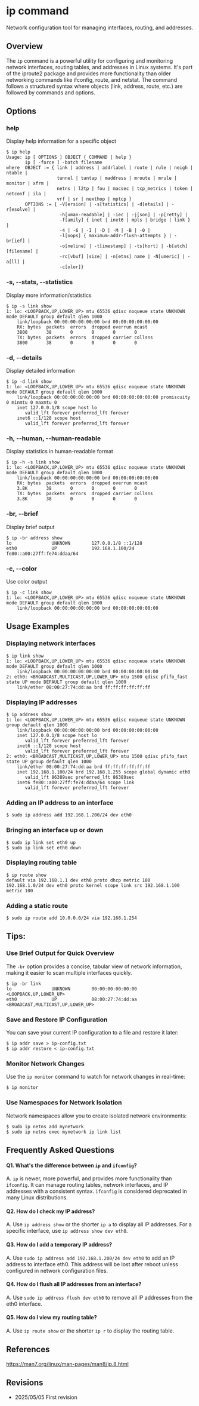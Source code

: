 # ip command

Network configuration tool for managing interfaces, routing, and addresses.

## Overview

The `ip` command is a powerful utility for configuring and monitoring network interfaces, routing tables, and addresses in Linux systems. It's part of the iproute2 package and provides more functionality than older networking commands like ifconfig, route, and netstat. The command follows a structured syntax where objects (link, address, route, etc.) are followed by commands and options.

## Options

### **help**

Display help information for a specific object

```console
$ ip help
Usage: ip [ OPTIONS ] OBJECT { COMMAND | help }
       ip [ -force ] -batch filename
where  OBJECT := { link | address | addrlabel | route | rule | neigh | ntable |
                   tunnel | tuntap | maddress | mroute | mrule | monitor | xfrm |
                   netns | l2tp | fou | macsec | tcp_metrics | token | netconf | ila |
                   vrf | sr | nexthop | mptcp }
       OPTIONS := { -V[ersion] | -s[tatistics] | -d[etails] | -r[esolve] |
                    -h[uman-readable] | -iec | -j[son] | -p[retty] |
                    -f[amily] { inet | inet6 | mpls | bridge | link } |
                    -4 | -6 | -I | -D | -M | -B | -0 |
                    -l[oops] { maximum-addr-flush-attempts } | -br[ief] |
                    -o[neline] | -t[imestamp] | -ts[hort] | -b[atch] [filename] |
                    -rc[vbuf] [size] | -n[etns] name | -N[umeric] | -a[ll] |
                    -c[olor]}
```

### **-s, --stats, --statistics**

Display more information/statistics

```console
$ ip -s link show
1: lo: <LOOPBACK,UP,LOWER_UP> mtu 65536 qdisc noqueue state UNKNOWN mode DEFAULT group default qlen 1000
    link/loopback 00:00:00:00:00:00 brd 00:00:00:00:00:00
    RX: bytes  packets  errors  dropped overrun mcast   
    3800       38       0       0       0       0       
    TX: bytes  packets  errors  dropped carrier collsns 
    3800       38       0       0       0       0       
```

### **-d, --details**

Display detailed information

```console
$ ip -d link show
1: lo: <LOOPBACK,UP,LOWER_UP> mtu 65536 qdisc noqueue state UNKNOWN mode DEFAULT group default qlen 1000
    link/loopback 00:00:00:00:00:00 brd 00:00:00:00:00:00 promiscuity 0 minmtu 0 maxmtu 0 
    inet 127.0.0.1/8 scope host lo
       valid_lft forever preferred_lft forever
    inet6 ::1/128 scope host 
       valid_lft forever preferred_lft forever
```

### **-h, --human, --human-readable**

Display statistics in human-readable format

```console
$ ip -h -s link show
1: lo: <LOOPBACK,UP,LOWER_UP> mtu 65536 qdisc noqueue state UNKNOWN mode DEFAULT group default qlen 1000
    link/loopback 00:00:00:00:00:00 brd 00:00:00:00:00:00
    RX: bytes  packets  errors  dropped overrun mcast   
    3.8K       38       0       0       0       0       
    TX: bytes  packets  errors  dropped carrier collsns 
    3.8K       38       0       0       0       0       
```

### **-br, --brief**

Display brief output

```console
$ ip -br address show
lo               UNKNOWN        127.0.0.1/8 ::1/128 
eth0             UP             192.168.1.100/24 fe80::a00:27ff:fe74:ddaa/64
```

### **-c, --color**

Use color output

```console
$ ip -c link show
1: lo: <LOOPBACK,UP,LOWER_UP> mtu 65536 qdisc noqueue state UNKNOWN mode DEFAULT group default qlen 1000
    link/loopback 00:00:00:00:00:00 brd 00:00:00:00:00:00
```

## Usage Examples

### Displaying network interfaces

```console
$ ip link show
1: lo: <LOOPBACK,UP,LOWER_UP> mtu 65536 qdisc noqueue state UNKNOWN mode DEFAULT group default qlen 1000
    link/loopback 00:00:00:00:00:00 brd 00:00:00:00:00:00
2: eth0: <BROADCAST,MULTICAST,UP,LOWER_UP> mtu 1500 qdisc pfifo_fast state UP mode DEFAULT group default qlen 1000
    link/ether 08:00:27:74:dd:aa brd ff:ff:ff:ff:ff:ff
```

### Displaying IP addresses

```console
$ ip address show
1: lo: <LOOPBACK,UP,LOWER_UP> mtu 65536 qdisc noqueue state UNKNOWN group default qlen 1000
    link/loopback 00:00:00:00:00:00 brd 00:00:00:00:00:00
    inet 127.0.0.1/8 scope host lo
       valid_lft forever preferred_lft forever
    inet6 ::1/128 scope host 
       valid_lft forever preferred_lft forever
2: eth0: <BROADCAST,MULTICAST,UP,LOWER_UP> mtu 1500 qdisc pfifo_fast state UP group default qlen 1000
    link/ether 08:00:27:74:dd:aa brd ff:ff:ff:ff:ff:ff
    inet 192.168.1.100/24 brd 192.168.1.255 scope global dynamic eth0
       valid_lft 86389sec preferred_lft 86389sec
    inet6 fe80::a00:27ff:fe74:ddaa/64 scope link 
       valid_lft forever preferred_lft forever
```

### Adding an IP address to an interface

```console
$ sudo ip address add 192.168.1.200/24 dev eth0
```

### Bringing an interface up or down

```console
$ sudo ip link set eth0 up
$ sudo ip link set eth0 down
```

### Displaying routing table

```console
$ ip route show
default via 192.168.1.1 dev eth0 proto dhcp metric 100 
192.168.1.0/24 dev eth0 proto kernel scope link src 192.168.1.100 metric 100 
```

### Adding a static route

```console
$ sudo ip route add 10.0.0.0/24 via 192.168.1.254
```

## Tips:

### Use Brief Output for Quick Overview

The `-br` option provides a concise, tabular view of network information, making it easier to scan multiple interfaces quickly.

```console
$ ip -br link
lo               UNKNOWN        00:00:00:00:00:00 <LOOPBACK,UP,LOWER_UP> 
eth0             UP             08:00:27:74:dd:aa <BROADCAST,MULTICAST,UP,LOWER_UP>
```

### Save and Restore IP Configuration

You can save your current IP configuration to a file and restore it later:

```console
$ ip addr save > ip-config.txt
$ ip addr restore < ip-config.txt
```

### Monitor Network Changes

Use the `ip monitor` command to watch for network changes in real-time:

```console
$ ip monitor
```

### Use Namespaces for Network Isolation

Network namespaces allow you to create isolated network environments:

```console
$ sudo ip netns add mynetwork
$ sudo ip netns exec mynetwork ip link list
```

## Frequently Asked Questions

#### Q1. What's the difference between `ip` and `ifconfig`?
A. `ip` is newer, more powerful, and provides more functionality than `ifconfig`. It can manage routing tables, network interfaces, and IP addresses with a consistent syntax. `ifconfig` is considered deprecated in many Linux distributions.

#### Q2. How do I check my IP address?
A. Use `ip address show` or the shorter `ip a` to display all IP addresses. For a specific interface, use `ip address show dev eth0`.

#### Q3. How do I add a temporary IP address?
A. Use `sudo ip address add 192.168.1.200/24 dev eth0` to add an IP address to interface eth0. This address will be lost after reboot unless configured in network configuration files.

#### Q4. How do I flush all IP addresses from an interface?
A. Use `sudo ip address flush dev eth0` to remove all IP addresses from the eth0 interface.

#### Q5. How do I view my routing table?
A. Use `ip route show` or the shorter `ip r` to display the routing table.

## References

https://man7.org/linux/man-pages/man8/ip.8.html

## Revisions

- 2025/05/05 First revision